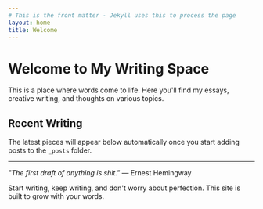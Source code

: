 ```yaml
---
# This is the front matter - Jekyll uses this to process the page
layout: home
title: Welcome
---
```


# Welcome to My Writing Space

This is a place where words come to life. Here you'll find my essays, creative writing, and thoughts on various topics.

## Recent Writing

The latest pieces will appear below automatically once you start adding posts to the `_posts` folder.

---

*"The first draft of anything is shit."* — Ernest Hemingway

Start writing, keep writing, and don't worry about perfection. This site is built to grow with your words. 